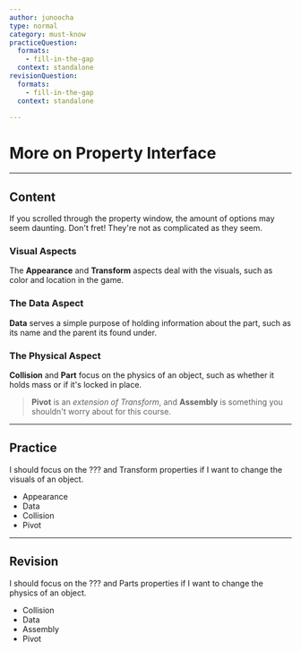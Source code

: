 ```yaml
---
author: junoocha
type: normal
category: must-know
practiceQuestion:
  formats:
    - fill-in-the-gap
  context: standalone
revisionQuestion:
  formats:
    - fill-in-the-gap
  context: standalone

---
```


# More on Property Interface

---

## Content

If you scrolled through the property window, the amount of options may seem daunting. Don't fret! They're not as complicated as they seem.

### Visual Aspects
The **Appearance** and **Transform** aspects deal with the visuals, such as color and location in the game.

### The Data Aspect
**Data** serves a simple purpose of holding information about the part, such as its name and the parent its found under.

### The Physical Aspect
**Collision** and **Part** focus on the physics of an object, such as whether it holds mass or if it's locked in place.

> **Pivot** is an *extension of Transform*, and **Assembly** is something you shouldn't worry about for this course. 

---

## Practice

I should focus on the ??? and Transform properties if I want to change the visuals of an object.

- Appearance
- Data
- Collision
- Pivot

---

## Revision

I should focus on the ??? and Parts properties if I want to change the physics of an object.

- Collision
- Data
- Assembly
- Pivot
